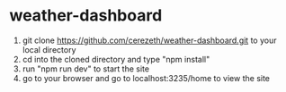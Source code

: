 # weather-dashboard
1. git clone https://github.com/cerezeth/weather-dashboard.git to your local directory
2. cd into the cloned directory and type "npm install"
3. run "npm run dev" to start the site
4. go to your browser and go to localhost:3235/home to view the site
